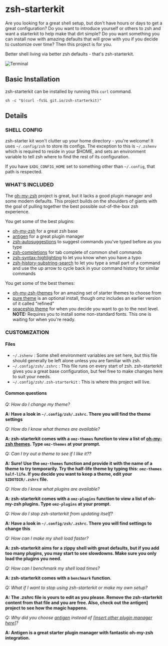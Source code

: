 # zsh-starterkit

Are you looking for a great shell setup, but don't have hours or days to get
a great configuration? Do you want to introduce yourself or others to zsh and
want a starterkit to help make that dirt simple? Do you want something you can
install now with amazing defaults that will grow with you if you decide to
customize over time? Then this project is for you.

Better shell living via better zsh defaults - that's zsh-starterkit.

![Terminal][terminal]

## Basic Installation

zsh-starterkit can be installed by running this `curl` command.

```shell
sh -c "$(curl -fsSL git.io/zsh-starterkit)"
```

## Details

### SHELL CONFIG

zsh-starter kit won't clutter up your home directory - you're welcome! It uses
`~/.config/zsh` to store its configs. The exception to this is `~/.zshenv` which
is required to reside in your $HOME, and sets an environment variable to tell
zsh where to find the rest of its configuration.

If you have `$XDG_CONFIG_HOME` set to something other than `~/.config`, that
path is respected.

### WHAT'S INCLUDED

The [oh-my-zsh] project is great, but it lacks a good plugin manager and some
modern defaults. This project builds on the shoulders of giants with the goal
of pulling together the best possible out-of-the-box zsh experience.

You get some of the best plugins:

- [oh-my-zsh] for a great zsh base
- [antigen] for a great plugin manager
- [zsh-autosuggestions] to suggest commands you've typed before as you type
- [zsh-completions] for tab complete of common shell commands
- [zsh-syntax-highlighting] to let you know when you have a typo
- [zsh-history-substring-search] to let you type a small part of a command and
  use the up arrow to cycle back in your command history for similar commands

 You get some of the best themes:

- [oh-my-zsh-themes] for an amazing set of starter themes to choose from
- [pure theme][pure-theme] is an optional install, though omz includes an
  earlier version of it called "refined"
- [spaceship theme][spaceship-prompt] for when you decide you want to go to the
  next level. **NOTE:** Requires you to install some non-standard fonts. This
  one is waiting for when you're ready.

### CUSTOMIZATION

#### Files

- `~/.zshenv` : Some shell environment variables are set here, but this file
  should generally be left alone unless you are familiar with zsh.
- `~/.config/zsh/.zshrc` : This file runs on every start of zsh. zsh-starterkit
  gives you a great base configuration, but feel free to make changes here to
  suit your needs.
- `~/.config/zsh/.zsh-starterkit` : This is where this project will live.

#### Common questions

_Q: How do I change my theme?_

**A: Have a look in `~/.config/zsh/.zshrc`. There you will find the theme
settings**

_Q: How do I know what themes are available?_

**A: zsh-starterkit comes with a `omz-themes` function to view a list of
[oh-my-zsh themes][oh-my-zsh-themes].
Type `omz-themes` at your prompt.**

_Q: Can I try out a theme to see if I like it??_

**A: Sure! Use the `omz-themes` function and provide it with the name of a theme
to try temporarily. Try the half-life theme by typing this:
`omz-themes half-life`. If you decide you want to keep a theme, edit your
`$ZDOTDIR/.zshrc` file.**

_Q: How do I know what plugins are available?_

**A: zsh-starterkit comes with a `omz-plugins` function to view a list of
oh-my-zsh plugins.
Type `omz-plugins` at your prompt.**

_Q: How do I stop zsh-starterkit from updating itself?_

**A: Have a look in `~/.config/zsh/.zshrc`. There you will find settings to
change this**

_Q: How can I make my shell load faster?_

**A: zsh-starterkit aims for a zippy shell with great defaults, but if you add
too many plugins, you may start to see slowdowns. Make sure you only load
the plugins you need.**

_Q: How can I benchmark my shell load times?_

**A: zsh-starterkit comes with a `benchmark` function.**

_Q: What if I want to stop using zsh-starterkit or make my own setup?_

**A: The .zshrc file is yours to edit as you please. Remove the zsh-starterkit
content from that file and you are free. Also, check out the antigen] project
to see how the magic happens.**

_Q: Why did you choose [antigen] instead of
[[insert other plugin manager here]][antibody]?_

**A: Antigen is a great starter plugin manager with fantastic oh-my-zsh
integration.**


[antibody]: http://getantibody.github.io/
[antigen]: http://antigen.sharats.me/
[oh-my-zsh-themes]: https://github.com/robbyrussell/oh-my-zsh/wiki/Themes
[oh-my-zsh]: https://github.com/robbyrussell/oh-my-zsh
[zsh-async]: https://github.com/mafredri/zsh-async
[zsh-autosuggestions]: https://github.com/zsh-users/zsh-autosuggestions
[zsh-completions]: https://github.com/zsh-users/zsh-completions
[zsh-history-substring-search]: https://github.com/zsh-users/zsh-history-substring-search
[zsh-starterkit]: https://github.com/mattmc3/zsh-starterkit
[zsh-syntax-highlighting]: https://github.com/zsh-users/zsh-syntax-highlighting
[pure-theme]: https://github.com/sindresorhus/pure
[spaceship-prompt]: https://github.com/denysdovhan/spaceship-prompt
[terminal]: https://raw.githubusercontent.com/mattmc3/zsh-starterkit/master/media/zsh-starterkit.png
